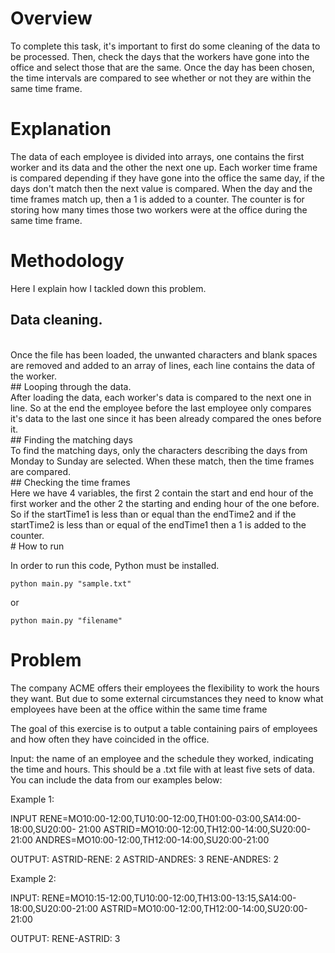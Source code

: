 # Overview

To complete this task, it's important to first do some cleaning of the data to be processed. Then, check the days that the workers have gone into the office and select those that are the same. Once the day has been chosen, the time intervals are compared to see whether or not they are within the same time frame.

# Explanation

The data of each employee is divided into arrays, one contains the first worker and its data and the other the next one up. Each worker time frame is compared depending if they have gone into the office the same day, if the days don't match then the next value is compared. When the day and the time frames match up, then a 1 is added to a counter. The counter is for storing how many times those two workers were at the office during the same time frame. 

# Methodology
Here I explain  how I tackled down this problem.
 ## Data cleaning.
  <br>
    Once the file has been loaded, the unwanted characters and blank spaces are removed and added to an array of lines, each line contains the data of the worker.
  <br>
 ## Looping through the data.
  <br>
  After loading the data, each worker's data is compared to the next one in line. So at the end the employee before the last employee only compares it's data to the last one       since it has been already compared the ones before it.
  <br>
  ## Finding the matching days
  <br>
    To find the matching days, only the characters describing the days from Monday to Sunday are selected. When these match, then the time frames are compared.
  <br>
  ## Checking the time frames 
  <br>
    Here we have 4 variables, the first 2 contain the start and end hour of the first worker and the other 2 the starting and ending hour of the one before.
    So if the startTime1 is less than or equal than the endTime2 and if the startTime2 is less than or equal of the endTime1 then a 1 is added to the counter.
  <br>
# How to run

In order to run this code, Python must be installed. 
```
python main.py "sample.txt"
```
or
```
python main.py "filename"
```
# Problem
The company ACME offers their employees the flexibility to work the hours they want. But due to some external circumstances they need to know what employees have been at the office within the same time frame

The goal of this exercise is to output a table containing pairs of employees and how often they have coincided in the office.

Input: the name of an employee and the schedule they worked, indicating the time and hours. This should be a .txt file with at least five sets of data. You can include the data from our examples below:

Example 1:

INPUT
RENE=MO10:00-12:00,TU10:00-12:00,TH01:00-03:00,SA14:00-18:00,SU20:00- 21:00
ASTRID=MO10:00-12:00,TH12:00-14:00,SU20:00-21:00
ANDRES=MO10:00-12:00,TH12:00-14:00,SU20:00-21:00

OUTPUT:
ASTRID-RENE: 2
ASTRID-ANDRES: 3
RENE-ANDRES: 2

Example 2:

INPUT:
RENE=MO10:15-12:00,TU10:00-12:00,TH13:00-13:15,SA14:00-18:00,SU20:00-21:00
ASTRID=MO10:00-12:00,TH12:00-14:00,SU20:00-21:00

OUTPUT:
RENE-ASTRID: 3

